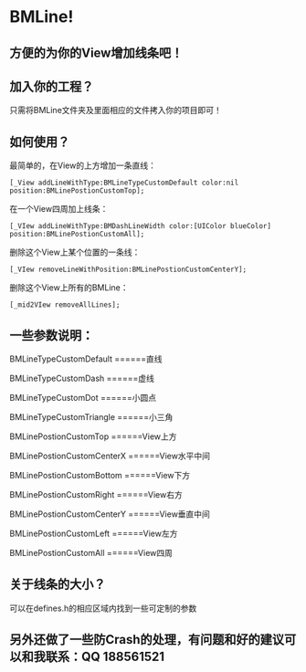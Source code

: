 BMLine!
=====

方便的为你的View增加线条吧！
------


  
加入你的工程？
-------

只需将BMLine文件夹及里面相应的文件拷入你的项目即可！


如何使用？
-------

最简单的，在View的上方增加一条直线：
```
[_View addLineWithType:BMLineTypeCustomDefault color:nil position:BMLinePostionCustomTop];
```
在一个View四周加上线条：
```
[_VIew addLineWithType:BMDashLineWidth color:[UIColor blueColor] position:BMLinePostionCustomAll];
```
删除这个View上某个位置的一条线：
```
[_VIew removeLineWithPosition:BMLinePostionCustomCenterY];
```
删除这个View上所有的BMLine：
```
[_mid2VIew removeAllLines];
```

一些参数说明：
------
BMLineTypeCustomDefault  ======直线

BMLineTypeCustomDash     ======虚线

BMLineTypeCustomDot      ======小圆点

BMLineTypeCustomTriangle ======小三角



BMLinePostionCustomTop        ======View上方

BMLinePostionCustomCenterX    ======View水平中间

BMLinePostionCustomBottom     ======View下方

BMLinePostionCustomRight      ======View右方

BMLinePostionCustomCenterY    ======View垂直中间

BMLinePostionCustomLeft       ======View左方

BMLinePostionCustomAll        ======View四周

关于线条的大小？
-------
可以在defines.h的相应区域内找到一些可定制的参数

另外还做了一些防Crash的处理，有问题和好的建议可以和我联系：QQ 188561521
-------
